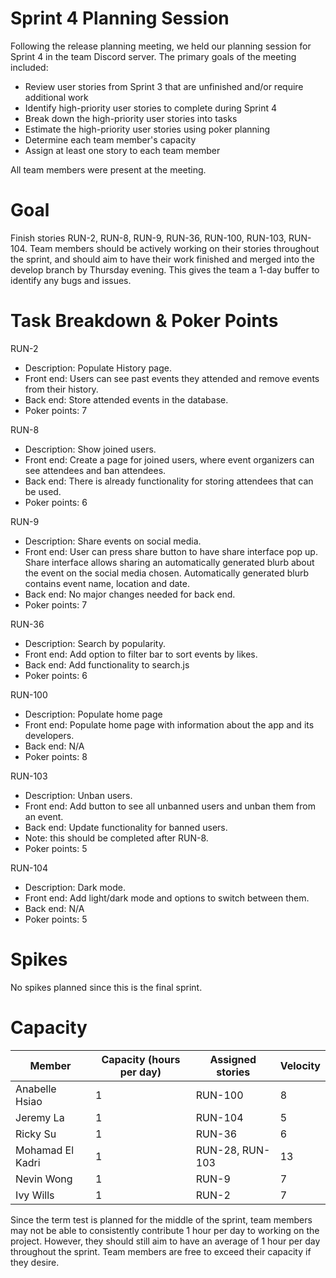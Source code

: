 
# Sprint 4 Planning Session
Following the release planning meeting, we held our planning session for Sprint 4 in the team Discord server. The primary goals of the meeting included:

 - Review user stories from Sprint 3 that are unfinished and/or require additional work
 - Identify high-priority user stories to complete during Sprint 4
 - Break down the high-priority user stories into tasks
 - Estimate the high-priority user stories using poker planning
 - Determine each team member's capacity
 - Assign at least one story to each team member

All team members were present at the meeting.

# Goal
Finish stories RUN-2, RUN-8, RUN-9, RUN-36, RUN-100, RUN-103, RUN-104. Team members should be actively working on their stories throughout the sprint, and should aim to have their work finished and merged into the develop branch by Thursday evening. This gives the team a 1-day buffer to identify any bugs and issues.

# Task Breakdown & Poker Points
RUN-2
 - Description: Populate History page.
 - Front end: Users can see past events they attended and remove events from their history.
 - Back end: Store attended events in the database.
 - Poker points: 7

RUN-8
 - Description: Show joined users.
 - Front end: Create a page for joined users, where event organizers can see attendees and ban attendees.
 - Back end: There is already functionality for storing attendees that can be used.
 - Poker points: 6

RUN-9
 - Description: Share events on social media.
 - Front end: User can press share button to have share interface pop up. Share interface allows sharing an automatically generated blurb about the event on the social media chosen. Automatically generated blurb contains event name, location and date.
 - Back end: No major changes needed for back end.
 - Poker points: 7

RUN-36
 - Description: Search by popularity.
 - Front end: Add option to filter bar to sort events by likes.
 - Back end: Add functionality to search.js
 - Poker points: 6

RUN-100
 - Description: Populate home page
 - Front end: Populate home page with information about the app and its developers.
 - Back end: N/A
 - Poker points: 8

RUN-103
 - Description: Unban users.
 - Front end: Add button to see all unbanned users and unban them from an event.
 - Back end: Update functionality for banned users.
 - Note: this should be completed after RUN-8.
 - Poker points: 5

RUN-104
 - Description: Dark mode.
 - Front end: Add light/dark mode and options to switch between them.
 - Back end: N/A
 - Poker points: 5

 # Spikes
 
No spikes planned since this is the final sprint.
 
 # Capacity
 
| Member | Capacity (hours per day) | Assigned stories | Velocity
|--|--|--|--|
| Anabelle Hsiao | 1 | RUN-100 | 8
| Jeremy La | 1 | RUN-104 | 5
| Ricky Su | 1 | RUN-36 | 6
| Mohamad El Kadri | 1 | RUN-28, RUN-103 | 13
| Nevin Wong | 1 | RUN-9 | 7
| Ivy Wills | 1 | RUN-2 | 7

Since the term test is planned for the middle of the sprint, team members may not be able to consistently contribute 1 hour per day to working on the project. However, they should still aim to have an average of 1 hour per day throughout the sprint. Team members are free to exceed their capacity if they desire.
